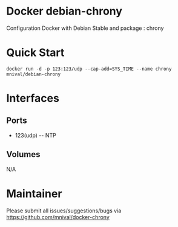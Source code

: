 Docker debian-chrony
============

Configuration Docker with Debian Stable and package : chrony

Quick Start
===========
    docker run -d -p 123:123/udp --cap-add=SYS_TIME --name chrony mnival/debian-chrony

Interfaces
===========

Ports
-------

* 123(udp) -- NTP

Volumes
-------

N/A

Maintainer
==========

Please submit all issues/suggestions/bugs via
https://github.com/mnival/docker-chrony

